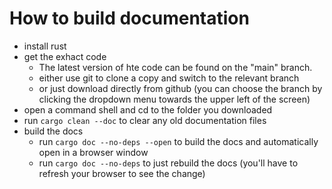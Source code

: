 # How to build documentation

* install rust
* get the exhact code
	* The latest version of hte code can be found on the "main" branch.
	* either use git to clone a copy and switch to the relevant branch
	* or just download directly from github (you can choose the branch by clicking the dropdown menu towards the upper left of the screen)
* open a command shell and cd to the folder you downloaded
* run `cargo clean --doc` to clear any old documentation files
* build the docs
    * run `cargo doc --no-deps --open` to build the docs and automatically open in a browser window
    * run `cargo doc --no-deps` to just rebuild the docs (you'll have to refresh your browser to see the change)





